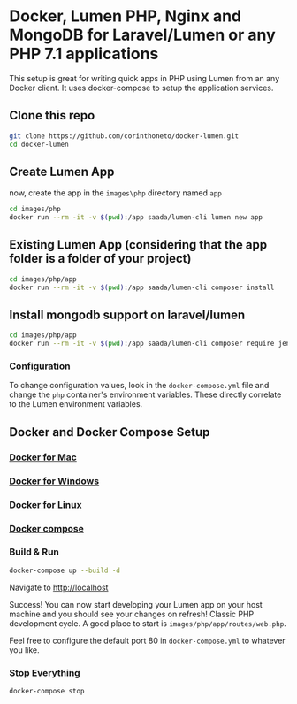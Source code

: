 # Docker, Lumen PHP, Nginx and MongoDB for Laravel/Lumen or any PHP 7.1 applications

This setup is great for writing quick apps in PHP using Lumen from an any Docker client. It uses docker-compose to setup the application services.

## Clone this repo

```bash
git clone https://github.com/corinthoneto/docker-lumen.git
cd docker-lumen
```

## Create Lumen App

now, create the app in the `images\php` directory named `app`

```bash
cd images/php
docker run --rm -it -v $(pwd):/app saada/lumen-cli lumen new app
```

## Existing Lumen App (considering that the app folder is a folder of your project)

```bash
cd images/php/app
docker run --rm -it -v $(pwd):/app saada/lumen-cli composer install
```

## Install mongodb support on laravel/lumen
```bash
cd images/php/app 
docker run --rm -it -v $(pwd):/app saada/lumen-cli composer require jenssegers/mongodb --ignore-platform-reqs
```

### Configuration

To change configuration values, look in the `docker-compose.yml` file and change the `php` container's environment variables. These directly correlate to the Lumen environment variables.

## Docker and Docker Compose Setup

### [Docker for Mac](https://docs.docker.com/docker-for-mac/)

### [Docker for Windows](https://docs.docker.com/docker-for-windows/)

### [Docker for Linux](https://docs.docker.com/engine/installation/linux/)

### [Docker compose](https://docs.docker.com/compose/)

### Build & Run

```bash
docker-compose up --build -d
```

Navigate to [http://localhost](http://localhost)

Success! You can now start developing your Lumen app on your host machine and you should see your changes on refresh! Classic PHP development cycle. A good place to start is `images/php/app/routes/web.php`.

Feel free to configure the default port 80 in `docker-compose.yml` to whatever you like.

### Stop Everything

```bash
docker-compose stop
```
